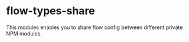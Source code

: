 # flow-types-share
This modules enables you to share flow config between different private NPM modules. 

